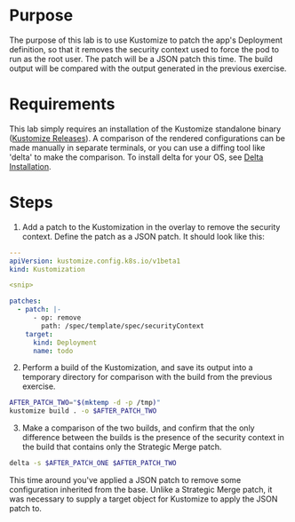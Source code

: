 # Purpose

The purpose of this lab is to use Kustomize to patch the app's Deployment definition, so that it removes the security context used to force the pod to run as the root user. The patch will be a JSON patch this time. The build output will be compared with the output generated in the previous exercise.

# Requirements

This lab simply requires an installation of the Kustomize standalone binary ([Kustomize Releases](https://github.com/kubernetes-sigs/kustomize/releases)). A comparison of the rendered configurations can be made manually in separate terminals, or you can use a diffing tool like 'delta' to make the comparison. To install delta for your OS, see [Delta Installation](https://dandavison.github.io/delta/installation).

# Steps

1. Add a patch to the Kustomization in the overlay to remove the security context. Define the patch as a JSON patch. It should look like this:

  ```yaml
  ---
  apiVersion: kustomize.config.k8s.io/v1beta1
  kind: Kustomization

  <snip>

  patches:
    - patch: |-
        - op: remove
          path: /spec/template/spec/securityContext
      target:
        kind: Deployment
        name: todo
  ```

2. Perform a build of the Kustomization, and save its output into a temporary directory for comparison with the build from the previous exercise.

  ```sh
  AFTER_PATCH_TWO="$(mktemp -d -p /tmp)"
  kustomize build . -o $AFTER_PATCH_TWO
  ```

3. Make a comparison of the two builds, and confirm that the only difference between the builds is the presence of the security context in the build that contains only the Strategic Merge patch.

  ```sh
  delta -s $AFTER_PATCH_ONE $AFTER_PATCH_TWO
  ```

This time around you've applied a JSON patch to remove some configuration inherited from the base. Unlike a Strategic Merge patch, it was necessary to supply a target object for Kustomize to apply the JSON patch to.
